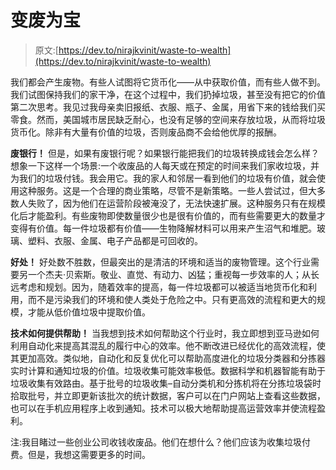 # 变废为宝

> 原文:[https://dev.to/nirajkvinit/waste-to-wealth](https://dev.to/nirajkvinit/waste-to-wealth)

我们都会产生废物。有些人试图将它货币化——从中获取价值，而有些人做不到。我们试图保持我们的家干净，在这个过程中，我们扔掉垃圾，甚至没有把它的价值第二次思考。我见过我母亲卖旧报纸、衣服、瓶子、金属，用省下来的钱给我们买零食。然而，美国城市居民缺乏耐心，也没有足够的空间来存放垃圾，从而将垃圾货币化。除非有大量有价值的垃圾，否则废品商不会给他优厚的报酬。

**废银行！**
但是，如果有废银行呢？如果银行能把我们的垃圾转换成钱会怎么样？想象一下这样一个场景:一个收废品的人每天或在预定的时间来我们家收垃圾，并为我们的垃圾付钱。我会用它。我的家人和邻居一看到他们的垃圾有价值，就会使用这种服务。这是一个合理的商业策略，尽管不是新策略。一些人尝试过，但大多数人失败了，因为他们在运营阶段被淹没了，无法快速扩展。这种服务只有在规模化后才能盈利。有些废物即使数量很少也是很有价值的，而有些需要更大的数量才变得有价值。每一件垃圾都有价值——生物降解材料可以用来产生沼气和堆肥。玻璃、塑料、衣服、金属、电子产品都是可回收的。

**好处！**
好处数不胜数，但最突出的是清洁的环境和适当的废物管理。这个行业需要另一个杰夫·贝索斯。敬业、直觉、有动力、凶猛；重视每一步效率的人；从长远考虑和规划。因为，随着效率的提高，每一件垃圾都可以被适当地货币化和利用，而不是污染我们的环境和使人类处于危险之中。只有更高效的流程和更大的规模，才能从低价值垃圾中提取价值。

**技术如何提供帮助！**
当我想到技术如何帮助这个行业时，我立即想到亚马逊如何利用自动化来提高其混乱的履行中心的效率。他不断改进已经优化的高效流程，使其更加高效。类似地，自动化和反复优化可以帮助高度进化的垃圾分类器和分拣器实时计算和通知垃圾的价值。垃圾收集可能效率极低。数据科学和机器智能有助于垃圾收集有效路由。基于批号的垃圾收集–自动分类机和分拣机将在分拣垃圾袋时拾取批号，并立即更新该批次的统计数据，客户可以在门户网站上查看这些数据，也可以在手机应用程序上收到通知。技术可以极大地帮助提高运营效率并使流程盈利。

注:我目睹过一些创业公司收钱收废品。他们在想什么？他们应该为收集垃圾付费。但是，我想这需要更多的时间。